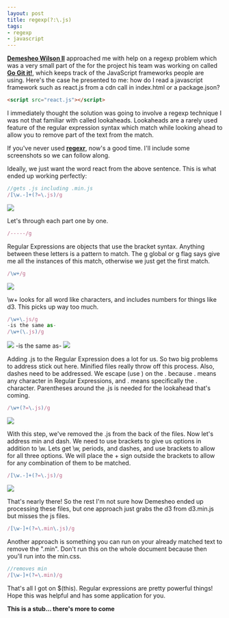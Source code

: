 ```yaml
---
layout: post
title: regexp(?:\.js)
tags:
- regexp
- javascript
---
```


**<a href="http://demesheo.github.io/">Demesheo Wilson II</a>** approached me with help on a regexp problem which was a very small part of the for the project his team was working on called **<a href="http://gogitit.co/">Go Git it!</a>**, which keeps track of the JavaScript frameworks people are using. Here's the case he presented to me: how do I read a javascript framework such as react.js from a cdn call in index.html or a package.json?

```html
<script src="react.js"></script>
```
I immediately thought the solution was going to involve a regexp technique I was not that familiar with called lookaheads. Lookaheads are a rarely used feature of the regular expression syntax which match while looking ahead to allow you to remove part of the text from the match.

If you've never used **<a href="http://regexr.com/">regexr</a>**, now's a good time. I'll include some screenshots so we can follow along.

Ideally, we just want the word react from the above sentence. This is what ended up working perfectly:

```javascript
//gets .js including .min.js
/[\w.-]+(?=\.js)/g
```
<img src="final.min.png"/>

Let's through each part one by one.

```javascript
/-----/g
```
Regular Expressions are objects that use the bracket syntax. Anything between these letters is a pattern to match. The g global or g flag says give me all the instances of this match, otherwise we just get the first match.

```javascript
/\w+/g
```
<img src="words.png"/>

\w+ looks for all word like characters, and includes numbers for things like d3. This picks up way too much.

```javascript
/\w+\.js/g
-is the same as-
/\w+(\.js)/g
```
<img src="noCapture.png"/>
-is the same as-
<img src="needDash.png"/>

Adding \.js to the Regular Expression does a lot for us. So two big problems to address stick out here. Minified files really throw off this process. Also, dashes need to be addressed. We escape (use \) on the . because . means any character in Regular Expressions, and \. means specifically the . character. Parentheses around the \.js is needed for the lookahead that's coming.

```javascript
/\w+(?=\.js)/g
```
<img src="posLook.png"/>

With this step, we've removed the .js from the back of the files. Now let's address min and dash. We need to use brackets to give us options in addition to \w. Lets get \w, periods, and dashes, and use brackets to allow for all three options. We will place the + sign outside the brackets to allow for any combination of them to be matched.

```javascript
/[\w.-]+(?=\.js)/g
```
<img src="dashesdots.png"/>

That's nearly there! So the rest I'm not sure how Demesheo ended up processing these files, but one approach just grabs the d3 from d3.min.js but misses the js files.

 ```javascript
/[\w-]+(?=\.min\.js)/g
```

Another approach is something you can run on your already matched text to remove the ".min". Don't run this on the whole document because then you'll run into the min.css.

 ```javascript
//removes min
/[\w-]+(?=\.min)/g
 ```

That's all I got on $(this). Regular expressions are pretty powerful things! Hope this was helpful and has some application for you.

**This is a stub... there's more to come**
